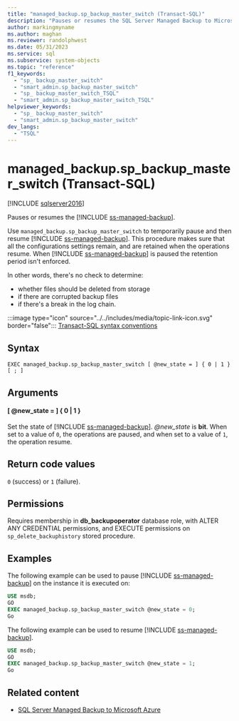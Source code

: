 ```yaml
---
title: "managed_backup.sp_backup_master_switch (Transact-SQL)"
description: "Pauses or resumes the SQL Server Managed Backup to Microsoft Azure."
author: markingmyname
ms.author: maghan
ms.reviewer: randolphwest
ms.date: 05/31/2023
ms.service: sql
ms.subservice: system-objects
ms.topic: "reference"
f1_keywords:
  - "sp_ backup_master_switch"
  - "smart_admin.sp_backup_master_switch"
  - "sp_ backup_master_switch_TSQL"
  - "smart_admin.sp_backup_master_switch_TSQL"
helpviewer_keywords:
  - "sp_ backup_master_switch"
  - "smart_admin.sp_backup_master_switch"
dev_langs:
  - "TSQL"
---
```

# managed_backup.sp_backup_master_switch (Transact-SQL)

[!INCLUDE [sqlserver2016](../../includes/applies-to-version/sqlserver2016.md)]

Pauses or resumes the [!INCLUDE [ss-managed-backup](../../includes/ss-managed-backup-md.md)].

Use `managed_backup.sp_backup_master_switch` to temporarily pause and then resume [!INCLUDE [ss-managed-backup](../../includes/ss-managed-backup-md.md)]. This procedure makes sure that all the configurations settings remain, and are retained when the operations resume. When [!INCLUDE [ss-managed-backup](../../includes/ss-managed-backup-md.md)] is paused the retention period isn't enforced.

In other words, there's no check to determine:

- whether files should be deleted from storage
- if there are corrupted backup files
- if there's a break in the log chain.

:::image type="icon" source="../../includes/media/topic-link-icon.svg" border="false"::: [Transact-SQL syntax conventions](../../t-sql/language-elements/transact-sql-syntax-conventions-transact-sql.md)

## Syntax

```syntaxsql
EXEC managed_backup.sp_backup_master_switch [ @new_state = ] { 0 | 1 }
[ ; ]
```

## Arguments

#### [ @new_state = ] { 0 | 1 }

Set the state of [!INCLUDE [ss-managed-backup](../../includes/ss-managed-backup-md.md)]. *@new_state* is **bit**. When set to a value of `0`, the operations are paused, and when set to a value of `1`, the operation resume.

## Return code values

`0` (success) or `1` (failure).

## Permissions

Requires membership in **db_backupoperator** database role, with ALTER ANY CREDENTIAL permissions, and EXECUTE permissions on `sp_delete_backuphistory` stored procedure.

## Examples

The following example can be used to pause [!INCLUDE [ss-managed-backup](../../includes/ss-managed-backup-md.md)] on the instance it is executed on:

```sql
USE msdb;
GO
EXEC managed_backup.sp_backup_master_switch @new_state = 0;
Go
```

The following example can be used to resume [!INCLUDE [ss-managed-backup](../../includes/ss-managed-backup-md.md)].

```sql
USE msdb;
GO
EXEC managed_backup.sp_backup_master_switch @new_state = 1;
Go
```

## Related content

- [SQL Server Managed Backup to Microsoft Azure](../backup-restore/sql-server-managed-backup-to-microsoft-azure.md)
